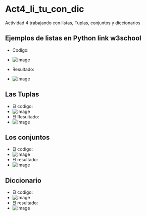 # Act4_li_tu_con_dic
Actividad 4 trabajando con listas, Tuplas, conjuntos y diccionarios

## Ejemplos de listas en Python link w3school

- Codigo:
- ![image](https://github.com/user-attachments/assets/dd46dd69-0146-4fc0-9ca7-9714b7ff60a9)

- Resultado:
- ![image](https://github.com/user-attachments/assets/83c497b7-601b-442b-8a06-33b7a25b9440)

## Las Tuplas 
- El codigo:
- ![image](https://github.com/user-attachments/assets/886d0df0-a5f3-4a08-890b-af04eda3a808)
- El Resultado:
- ![image](https://github.com/user-attachments/assets/0b569f12-dd1c-43b1-85c5-4bab6f8d1182)

## Los conjuntos
- El codigo:
- ![image](https://github.com/user-attachments/assets/033e1e8c-9ce6-46f2-bd57-963a808f351c)
- El resultado:
- ![image](https://github.com/user-attachments/assets/d778cf3c-c934-4fb9-bff8-893cebd47d78)


## Diccionario
- El codigo:
- ![image](https://github.com/user-attachments/assets/313370d8-a51d-4ecb-831f-66b98815901c)
- El resultado:
- ![image](https://github.com/user-attachments/assets/39c953ab-0476-4ca7-bb6e-402bf5a615b8)

